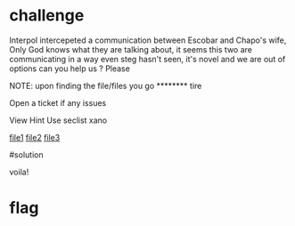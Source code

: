 # challenge
Interpol intercepeted a communication between Escobar and Chapo's wife, Only God knows what they are talking about, it seems this two are communicating in a way even steg hasn't seen, it's novel and we are out of options can you help us ? Please

NOTE: upon finding the file/files you go ******** tire

Open a ticket if any issues

View Hint
Use seclist xano

[file1](./F4YIEwZXIAACzT7.jpeg)
[file2](./abeg)
[file3](./notbinary)

#solution

voila!
# flag